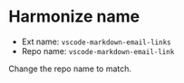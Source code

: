 # Harmonize name

- Ext name: `vscode-markdown-email-links`
- Repo name: `vscode-markdown-email-link`

Change the repo name to match.
